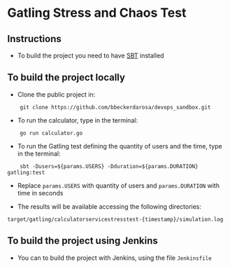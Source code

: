 # Gatling Stress and Chaos Test

## Instructions

- To build the project you need to have [SBT](https://www.scala-sbt.org/) installed

## To build the project locally

- Clone the public project in:

```
    git clone https://github.com/bbeckerdarosa/devops_sandbox.git
```

- To run the calculator, type in the terminal:

```
    go run calculator.go
```

- To run the Gatling test defining the quantity of users and the time, type in the terminal:

```
    sbt -Dusers=${params.USERS} -Dduration=${params.DURATION} gatling:test
```

- Replace `params.USERS` with quantity of users and `params.DURATION` with time in seconds

- The results will be available accessing the following directories:

`target/gatling/calculatorservicestresstest-{timestamp}/simulation.log`

## To build the project using Jenkins

- You can to build the project with Jenkins, using the file `Jenkinsfile`